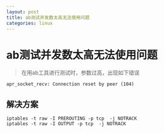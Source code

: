 ```yaml
---
layout: post
title: ab测试并发数太高无法使用问题
categories: linux
---
```


# ab测试并发数太高无法使用问题


> 在用ab工具进行测试时，参数过高，出现如下错误

    apr_socket_recv: Connection reset by peer (104)


## 解决方案

```
iptables -t raw -I PREROUTING -p tcp  -j NOTRACK
iptables -t raw -I OUTPUT -p tcp  -j NOTRACK
```